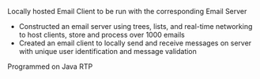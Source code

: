 Locally hosted Email Client to be run with the corresponding Email Server

- Constructed an email server using trees, lists, and real-time 
networking to host clients, store and process over 1000 emails
- Created an email client to locally send and receive messages on 
server with unique user identification and message validation

Programmed on Java RTP
